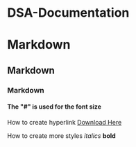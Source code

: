 # DSA-Documentation
# Markdown
## Markdown
### Markdown
#### The "#" is used for the font size 
How to create hyperlink [Download Here](www.microsoft.com)

How to create more styles
*italics*
**bold**
